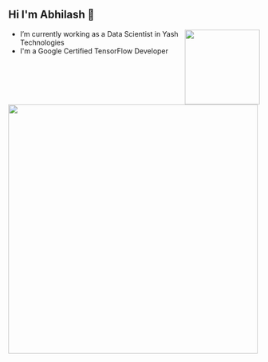 ## Hi I'm Abhilash 👋

<a> <img align="Right" width="150" height="150" src="https://api.accredible.com/v1/frontend/credential_website_embed_image/badge/32558846"></a>

-   I’m currently working as a Data Scientist in Yash Technologies
-   I'm a Google Certified TensorFlow Developer

<a> <img align="centre" width="500" height="500" src="https://api.accredible.com/v1/frontend/credential_website_embed_image/certificate/32558846"></a>
